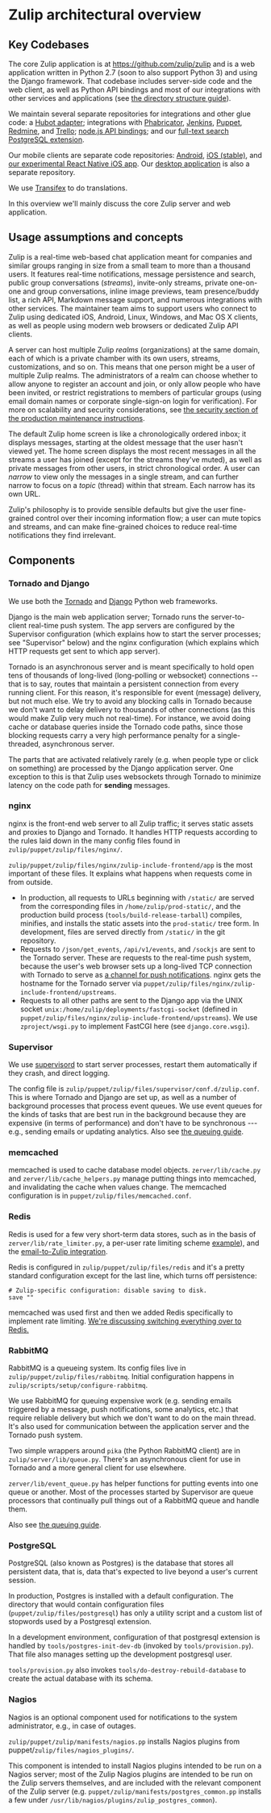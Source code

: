 Zulip architectural overview
============================

Key Codebases
-------------

The core Zulip application is at
[<https://github.com/zulip/zulip>](https://github.com/zulip/zulip) and
is a web application written in Python 2.7 (soon to also support
Python 3) and using the Django framework. That codebase includes
server-side code and the web client, as well as Python API bindings
and most of our integrations with other services and applications (see
[the directory structure guide](directory-structure.html)).

We maintain several separate repositories for integrations and other
glue code: a [Hubot adapter](https://github.com/zulip/hubot-zulip);
integrations with
[Phabricator](https://github.com/zulip/phabricator-to-zulip),
[Jenkins](https://github.com/zulip/zulip-jenkins-plugin),
[Puppet](https://github.com/matthewbarr/puppet-zulip),
[Redmine](https://github.com/zulip/zulip-redmine-plugin), and
[Trello](https://github.com/zulip/trello-to-zulip); [node.js API
bindings](https://github.com/zulip/zulip-node); and our [full-text
search PostgreSQL extension](https://github.com/zulip/tsearch_extras).

Our mobile clients are separate code repositories:
[Android](https://github.com/zulip/zulip-android), [iOS
(stable)](https://github.com/zulip/zulip-ios), and [our experimental
React Native iOS app](https://github.com/zulip/zulip-mobile). Our
[desktop application](https://github.com/zulip/zulip-desktop) is also a
separate repository.

We use [Transifex](https://www.transifex.com/zulip/zulip/) to do
translations.

In this overview we'll mainly discuss the core Zulip server and web
application.

Usage assumptions and concepts
------------------------------

Zulip is a real-time web-based chat application meant for companies and
similar groups ranging in size from a small team to more than a thousand
users. It features real-time notifications, message persistence and
search, public group conversations (*streams*), invite-only streams,
private one-on-one and group conversations, inline image previews, team
presence/buddy list, a rich API, Markdown message support, and numerous
integrations with other services. The maintainer team aims to support
users who connect to Zulip using dedicated iOS, Android, Linux, Windows,
and Mac OS X clients, as well as people using modern web browsers or
dedicated Zulip API clients.

A server can host multiple Zulip *realms* (organizations) at the same
domain, each of which is a private chamber with its own users,
streams, customizations, and so on. This means that one person might
be a user of multiple Zulip realms. The administrators of a realm can
choose whether to allow anyone to register an account and join, or
only allow people who have been invited, or restrict registrations to
members of particular groups (using email domain names or corporate
single-sign-on login for verification). For more on scalability and
security considerations, see [the security section of the production
maintenance
instructions](prod-maintain-secure-upgrade.html#security-model).

The default Zulip home screen is like a chronologically ordered inbox;
it displays messages, starting at the oldest message that the user
hasn't viewed yet. The home screen displays the most recent messages in
all the streams a user has joined (except for the streams they've
muted), as well as private messages from other users, in strict
chronological order. A user can *narrow* to view only the messages in a
single stream, and can further narrow to focus on a *topic* (thread)
within that stream. Each narrow has its own URL.

Zulip's philosophy is to provide sensible defaults but give the user
fine-grained control over their incoming information flow; a user can
mute topics and streams, and can make fine-grained choices to reduce
real-time notifications they find irrelevant.

Components
----------

### Tornado and Django

We use both the [Tornado](http://www.tornadoweb.org) and
[Django](https://www.djangoproject.com/) Python web frameworks.

Django is the main web application server; Tornado runs the
server-to-client real-time push system. The app servers are configured
by the Supervisor configuration (which explains how to start the server
processes; see "Supervisor" below) and the nginx configuration (which
explains which HTTP requests get sent to which app server).

Tornado is an asynchronous server and is meant specifically to hold open
tens of thousands of long-lived (long-polling or websocket) connections
-- that is to say, routes that maintain a persistent connection from
every running client. For this reason, it's responsible for event
(message) delivery, but not much else. We try to avoid any blocking
calls in Tornado because we don't want to delay delivery to thousands of
other connections (as this would make Zulip very much not real-time).
For instance, we avoid doing cache or database queries inside the
Tornado code paths, since those blocking requests carry a very high
performance penalty for a single-threaded, asynchronous server.

The parts that are activated relatively rarely (e.g. when people type or
click on something) are processed by the Django application server. One
exception to this is that Zulip uses websockets through Tornado to
minimize latency on the code path for **sending** messages.

### nginx

nginx is the front-end web server to all Zulip traffic; it serves static
assets and proxies to Django and Tornado. It handles HTTP requests
according to the rules laid down in the many config files found in
`zulip/puppet/zulip/files/nginx/`.

`zulip/puppet/zulip/files/nginx/zulip-include-frontend/app` is the most
important of these files. It explains what happens when requests come in
from outside.

-   In production, all requests to URLs beginning with `/static/` are
    served from the corresponding files in `/home/zulip/prod-static/`,
    and the production build process (`tools/build-release-tarball`)
    compiles, minifies, and installs the static assets into the
    `prod-static/` tree form. In development, files are served directly
    from `/static/` in the git repository.
-   Requests to `/json/get_events`, `/api/v1/events`, and `/sockjs` are
    sent to the Tornado server. These are requests to the real-time push
    system, because the user's web browser sets up a long-lived TCP
    connection with Tornado to serve as [a channel for push
    notifications](https://en.wikipedia.org/wiki/Push_technology#Long_Polling).
    nginx gets the hostname for the Tornado server via
    `puppet/zulip/files/nginx/zulip-include-frontend/upstreams`.
-   Requests to all other paths are sent to the Django app via the UNIX
    socket `unix:/home/zulip/deployments/fastcgi-socket` (defined in
    `puppet/zulip/files/nginx/zulip-include-frontend/upstreams`). We use
    `zproject/wsgi.py` to implement FastCGI here (see
    `django.core.wsgi`).

### Supervisor

We use [supervisord](http://supervisord.org/) to start server processes,
restart them automatically if they crash, and direct logging.

The config file is
`zulip/puppet/zulip/files/supervisor/conf.d/zulip.conf`. This is where
Tornado and Django are set up, as well as a number of background
processes that process event queues. We use event queues for the kinds
of tasks that are best run in the background because they are
expensive (in terms of performance) and don't have to be synchronous
--- e.g., sending emails or updating analytics. Also see [the queuing
guide](queuing.html).

### memcached

memcached is used to cache database model objects. `zerver/lib/cache.py`
and `zerver/lib/cache_helpers.py` manage putting things into memcached,
and invalidating the cache when values change. The memcached
configuration is in `puppet/zulip/files/memcached.conf`.

### Redis

Redis is used for a few very short-term data stores, such as in the
basis of `zerver/lib/rate_limiter.py`, a per-user rate limiting scheme
[example](http://blog.domaintools.com/2013/04/rate-limiting-with-redis/)),
and the [email-to-Zulip
integration](https://zulip.com/integrations/#email).

Redis is configured in `zulip/puppet/zulip/files/redis` and it's a
pretty standard configuration except for the last line, which turns off
persistence:

    # Zulip-specific configuration: disable saving to disk.
    save ""

memcached was used first and then we added Redis specifically to
implement rate limiting. [We're discussing switching everything over to
Redis.](https://github.com/zulip/zulip/issues/16)

### RabbitMQ

RabbitMQ is a queueing system. Its config files live in
`zulip/puppet/zulip/files/rabbitmq`. Initial configuration happens in
`zulip/scripts/setup/configure-rabbitmq`.

We use RabbitMQ for queuing expensive work (e.g. sending emails
triggered by a message, push notifications, some analytics, etc.) that
require reliable delivery but which we don't want to do on the main
thread. It's also used for communication between the application server
and the Tornado push system.

Two simple wrappers around `pika` (the Python RabbitMQ client) are in
`zulip/server/lib/queue.py`. There's an asynchronous client for use in
Tornado and a more general client for use elsewhere.

`zerver/lib/event_queue.py` has helper functions for putting events into
one queue or another. Most of the processes started by Supervisor are
queue processors that continually pull things out of a RabbitMQ queue
and handle them.

Also see [the queuing guide](queuing.html).

### PostgreSQL

PostgreSQL (also known as Postgres) is the database that stores all
persistent data, that is, data that's expected to live beyond a user's
current session.

In production, Postgres is installed with a default configuration. The
directory that would contain configuration files
(`puppet/zulip/files/postgresql`) has only a utility script and a custom
list of stopwords used by a Postgresql extension.

In a development environment, configuration of that postgresql
extension is handled by `tools/postgres-init-dev-db` (invoked by
`tools/provision.py`).  That file also manages setting up the
development postgresql user.

`tools/provision.py` also invokes `tools/do-destroy-rebuild-database`
to create the actual database with its schema.

### Nagios

Nagios is an optional component used for notifications to the system
administrator, e.g., in case of outages.

`zulip/puppet/zulip/manifests/nagios.pp` installs Nagios plugins from
puppet/`zulip/files/nagios_plugins/`.

This component is intended to install Nagios plugins intended to be run
on a Nagios server; most of the Zulip Nagios plugins are intended to be
run on the Zulip servers themselves, and are included with the relevant
component of the Zulip server (e.g.
`puppet/zulip/manifests/postgres_common.pp` installs a few under
`/usr/lib/nagios/plugins/zulip_postgres_common`).
